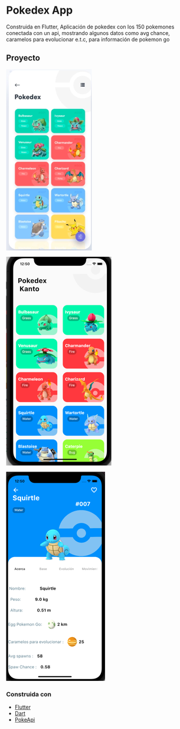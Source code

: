 # Pokedex App

Construida en Flutter, Aplicación de pokedex con los 150 pokemones conectada con un api, mostrando algunos datos como avg chance, caramelos para evolucionar e.t.c, para información de pokemon go




<!-- ABOUT THE PROJECT -->
## Proyecto

![alt text](https://github.com/IsaacExolivil/PokeApp/blob/main/lib/screens/Captura%20de%20Pantalla%202021-12-03%20a%20la(s)%200.50.01.png)

![alt text](https://github.com/IsaacExolivil/PokeApp/blob/main/lib/screens/Captura%20de%20Pantalla%202021-12-03%20a%20la(s)%200.50.35.png)

![alt text](https://github.com/IsaacExolivil/PokeApp/blob/main/lib/screens/Captura%20de%20Pantalla%202021-12-03%20a%20la(s)%200.50.50.png)






### Construida con



* [Flutter](https://flutter.dev/)
* [Dart](https://dart.dev/)
* [PokeApi](https://pokeapi.co/)





